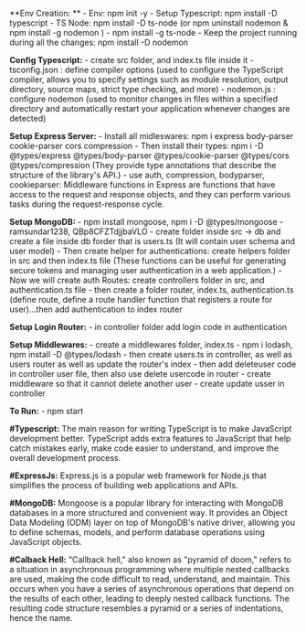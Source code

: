 **Env Creation: **
    - Env: npm init -y
    - Setup Typescript: npm install -D typescript
    - TS Node: npm install -D ts-node (or npm uninstall nodemon
 & npm install -g nodemon
)
    - npm install -g ts-node
    - Keep the project running during all the changes: npm install -D nodemon

**Config Typescript:**
    - create src folder, and index.ts file inside it
    - tsconfig.json : define compiler options (used to configure the TypeScript compiler, allows you to specify settings such as module resolution, output directory, source maps, strict type checking, and more)
    - nodemon.js : configure nodemon (used to monitor changes in files within a specified directory and automatically restart your application whenever changes are detected)

**Setup Express Server:**
    - Install all midleswares: npm i express body-parser cookie-parser cors compression
    - Then install their types: npm i -D @types/express @types/body-parser @types/cookie-parser @types/cors @types/compression (They provide type annotations that describe the structure of the library's API.)
    - use auth, compression, bodyparser, cookieparser: Middleware functions in Express are functions that have access to the request and response objects, and they can perform various tasks during the request-response cycle.

**Setup MongoDB:**
    - npm install mongoose, npm i -D @types/mongoose
    - ramsundar1238, QBp8CFZTdjjbaVLO
    - create folder inside src -> db and create a file inside db forder that is users.ts (It will contain user schema and user model)
    - Then create helper for authentications: create helpers folder in src and then index.ts file (These functions can be useful for generating secure tokens and managing user authentication in a web application.)
    - Now we will create auth Routes: create controllers folder in src, and authentication.ts file
    - then create a folder router, index.ts, authentication.ts (define route, define a route handler function that registers a route for user)...then add authentication to index router

**Setup Login Router:**
    - in controller folder add login code in authentication

**Setup Middlewares:**
    - create a middlewares folder, index.ts
    - npm i lodash, npm install -D @types/lodash
    - then create users.ts in controller, as well as users router as well as update the router's index
    - then add deleteuser code in controller user file, then also use delete usercode in router
    - create middleware so that it cannot delete another user
    - create update usser in controller

**To Run:**
    - npm start

**#Typescript:**
The main reason for writing TypeScript is to make JavaScript development better. TypeScript adds extra features to JavaScript that help catch mistakes early, make code easier to understand, and improve the overall development process.

**#ExpressJs:**
Express.js is a popular web framework for Node.js that simplifies the process of building web applications and APIs.

**#MongoDB:**
Mongoose is a popular library for interacting with MongoDB databases in a more structured and convenient way. It provides an Object Data Modeling (ODM) layer on top of MongoDB's native driver, allowing you to define schemas, models, and perform database operations using JavaScript objects.

**#Calback Hell:**
"Callback hell," also known as "pyramid of doom," refers to a situation in asynchronous programming where multiple nested callbacks are used, making the code difficult to read, understand, and maintain. This occurs when you have a series of asynchronous operations that depend on the results of each other, leading to deeply nested callback functions. The resulting code structure resembles a pyramid or a series of indentations, hence the name.
